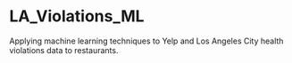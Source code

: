 # LA_Violations_ML
Applying machine learning techniques to Yelp and Los Angeles City health violations data to restaurants.
